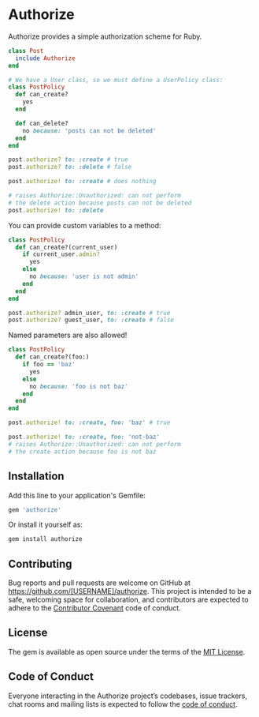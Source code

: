 # Authorize

Authorize provides a simple authorization scheme for Ruby.

```ruby
class Post
  include Authorize
end

# We have a User class, so we must define a UserPolicy class:
class PostPolicy
  def can_create?
    yes
  end

  def can_delete?
    no because: 'posts can not be deleted'
  end
end

post.authorize? to: :create # true
post.authorize? to: :delete # false

post.authorize! to: :create # does nothing

# raises Authorize::Unauthorized: can not perform
# the delete action because posts can not be deleted
post.authorize! to: :delete
```

You can provide custom variables to a method:

```ruby
class PostPolicy
  def can_create?(current_user)
    if current_user.admin?
      yes
    else
      no because: 'user is not admin'
    end
  end
end

post.authorize? admin_user, to: :create # true
post.authorize? guest_user, to: :create # false
```

Named parameters are also allowed!

```ruby
class PostPolicy
  def can_create?(foo:)
    if foo == 'baz'
      yes
    else
      no because: 'foo is not baz'
    end
  end
end

post.authorize! to: :create, foo: 'baz' # true

post.authorize! to: :create, foo: 'not-baz'
# raises Authorize::Unauthorized: can not perform
# the create action because foo is not baz
```

## Installation

Add this line to your application's Gemfile:

```ruby
gem 'authorize'
```

Or install it yourself as:

```ruby
gem install authorize
```

## Contributing

Bug reports and pull requests are welcome on GitHub at https://github.com/[USERNAME]/authorize. This project is intended to be a safe, welcoming space for collaboration, and contributors are expected to adhere to the [Contributor Covenant](http://contributor-covenant.org) code of conduct.

## License

The gem is available as open source under the terms of the [MIT License](https://opensource.org/licenses/MIT).

## Code of Conduct

Everyone interacting in the Authorize project’s codebases, issue trackers, chat rooms and mailing lists is expected to follow the [code of conduct](https://github.com/[USERNAME]/authorize/blob/master/CODE_OF_CONDUCT.md).
